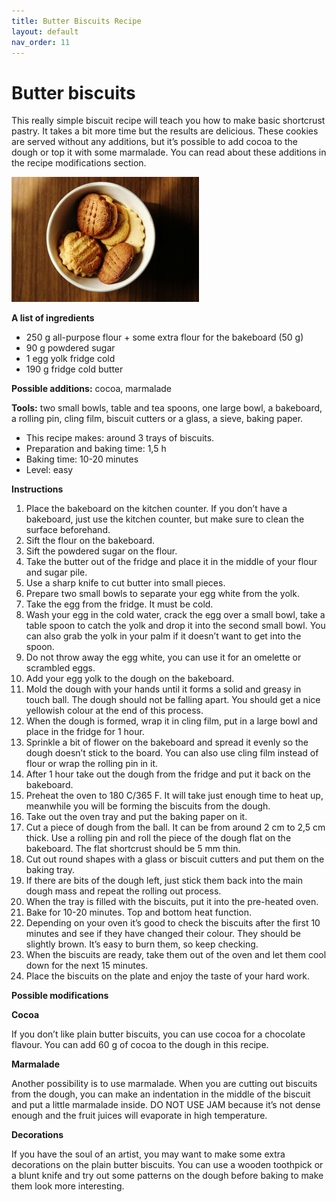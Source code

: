 ```yaml
---
title: Butter Biscuits Recipe
layout: default
nav_order: 11
---
```




<h1>Butter biscuits</h1>


This really simple biscuit recipe will teach you how to make basic shortcrust pastry. It takes a bit more time but the results are delicious. These cookies are served without any additions, but it’s possible to add cocoa to the dough or top it with some marmalade. You can read about these additions in the recipe modifications section. 

![Alt text](small_size_butter_biscuits.jpg)


**A list of ingredients**

- 250 g all-purpose flour + some extra flour for the bakeboard (50 g)
- 90 g powdered sugar
- 1 egg yolk fridge cold
- 190 g fridge cold butter

**Possible additions:** cocoa, marmalade

**Tools:** two small bowls, table and tea spoons, one large bowl, a bakeboard, a rolling pin, cling film, biscuit cutters or a glass, a sieve, baking paper.

- This recipe makes: around 3 trays of biscuits.
- Preparation and baking time: 1,5 h
- Baking time: 10-20 minutes
- Level: easy


**Instructions**

1.	Place the bakeboard on the kitchen counter. If you don’t have a bakeboard, just use  the kitchen counter, but make sure to clean the surface beforehand.
2.	Sift the flour on the bakeboard.
3.	Sift the powdered sugar on the flour.
4.	Take the butter out of the fridge and place it in the middle of your flour and sugar pile. 
5.	Use a sharp knife to cut butter into small pieces.
6.	Prepare two small bowls to separate your egg white from the yolk.
7.	Take the egg from the fridge. It must be cold.
8.	Wash your egg in the cold water, crack the egg over a small bowl, take a table spoon to catch the yolk and drop it into the second small bowl. You can also grab the yolk in your palm if it doesn’t want to get into the spoon.
9.	Do not throw away the egg white, you can use it for an omelette or scrambled eggs.
10.	Add your egg yolk to the dough on the bakeboard.
11.	Mold the dough with your hands until it forms a solid and greasy in touch ball. The dough should not be falling apart. You should get a nice yellowish colour at the end of this process.
12.	When the dough is formed, wrap it in cling film, put in a large bowl and place in the fridge for 1 hour.
13.	Sprinkle a bit of flower on the bakeboard and spread it evenly so the dough doesn’t stick to the board. You can also use cling film instead of flour or wrap the rolling pin in it.
14.	After 1 hour take out the dough from the fridge and put it back on the bakeboard.
15.	Preheat the oven to 180 C/365 F. It will take just enough time to heat up, meanwhile you will be forming the biscuits from the dough.
16.	Take out the oven tray and put the baking paper on it.
17.	Cut a piece of dough from the ball. It can be from around 2 cm to 2,5 cm thick. Use a rolling pin and roll the piece of the dough flat on the bakeboard. The flat shortcrust should be 5 mm thin. 
18.	Cut out round shapes with a glass or biscuit cutters and put them on the baking tray.
19.	 If there are bits of the dough left, just stick them back into the main dough mass and repeat the rolling out process.
20.	When the tray is filled with the biscuits, put it into the pre-heated oven. 
21.	Bake for 10-20 minutes. Top and bottom heat function.
22.	Depending on your oven it’s good to check the biscuits after the first 10 minutes and see if they have changed their colour. They should be slightly brown. It’s easy to burn them, so keep checking.
23.	When the biscuits are ready, take them out of the oven and let them cool down for the next 15 minutes.
24.	Place the biscuits on the plate and enjoy the taste of your hard work.


**Possible modifications**


**Cocoa** 

If you don’t like plain butter biscuits, you can use cocoa for a chocolate flavour. You can add 60 g of cocoa to the dough in this recipe.

**Marmalade**

Another possibility is to use marmalade. When you are cutting out biscuits from the dough, you can make an indentation in the middle of the biscuit and put a little marmalade inside. DO NOT USE JAM because it’s not dense enough and the fruit juices will evaporate in high temperature. 

**Decorations**

If you have the soul of an artist, you may want to make some extra decorations on the plain butter biscuits. You can use a wooden toothpick or a blunt knife and try out some patterns on the dough before baking to make them look more interesting. 
